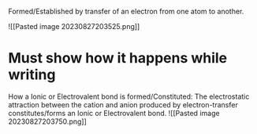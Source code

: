 Formed/Established by transfer of an electron from one atom to another.

![[Pasted image 20230827203525.png]]
# Must show how it happens while writing


How a Ionic or Electrovalent bond is formed/Constituted: The electrostatic attraction between the cation and anion produced by electron-transfer constitutes/forms an Ionic or Electrovalent bond.
![[Pasted image 20230827203750.png]]
